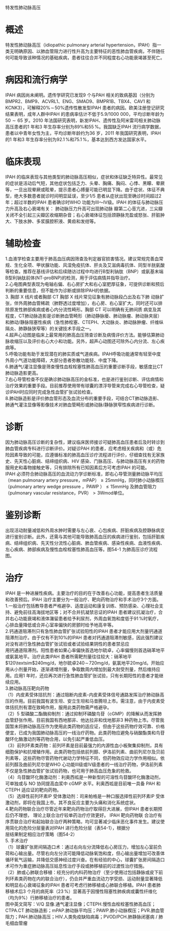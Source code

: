特发性肺动脉高压  
# 概述  
特发性肺动脉高压（idiopathic pulmonary arterial hypertension，IPAH）指一类无明确原因、以肺血管阻力进行性升高为主要特征的恶性肺血管疾病，不伴随任何可能导致该种情况的基础疾病，患者往往合并不同程度右心功能衰竭甚至死亡。  
# 病因和流行病学  
IPAH 病因尚未阐明。遗传学研究已发现9 个与PAH 相关的致病基因（分别为BMPR2、BMP9、ACVRL1、ENG、SMAD9、BMPR1B、TBX4、CAV1 和KCNK3），可解释$20\%\!\sim\!50\%$遗传性散发型IPAH 患者的病因。欧美注册登记研究结果表明，成年人群中IPAH 的患病率估计不低于5.9/1000 000，平均诊断年龄为$50{\sim}65$ 岁。2010 年法国研究表明，新发IPAH、遗传性及阿米雷司相关肺动脉高压患者的1 年和3 年生存率分别为$89\%$和$55\,\%$。我国缺乏IPAH 流行病学数据，患者以中青年女性为主，平均诊断年龄约为36 岁，2011 年我国研究表明，IPAH 的1 年和3 年生存率分别为$92.1\,\%$和$75.1\,\%$，基本达到西方发达国家水平。  
# 临床表现  
IPAH 的临床表现与其他类型的肺动脉高压相似，症状和体征缺乏特异性。最常见的症状是活动后气短，其他症状包括乏力、头晕、胸痛、胸闷、心悸、黑矇、晕厥等，一旦出现晕厥或眩晕，提示患者心搏量可能已明显下降。由于症状、体征不典型，绝大多数患者就诊时间明显延误，至少1/5 患者从症状出现至确诊时间超过2 年；超过半数的IPAH 患者确诊时WHO 功能为Ⅲ～Ⅳ级。IPAH  的体征与肺动脉压力升高及右心衰竭有关： 肺动脉压力升高可出现肺动脉 瓣第二心音亢进，三尖瓣关闭不全引起三尖瓣区收缩期杂音；右心衰竭体征包括颈静脉充盈或怒张、肝脏肿大、下肢水肿、多浆膜腔积液、黄疸和发绀等。  
# 辅助检查  
1.血液学检查主要用于肺高血压病因筛查及判定器官损害情况。建议常规完善血常规、生化全项、甲状腺功能、风湿免疫抗体、肝炎及艾滋病毒抗体、同型半胱氨酸等检查。推荐在基线评估和后续随访过程中均进行B型利钠肽（BNP）或氨基末端B型利钠肽前体(NT-proBNP)的检测，用于评估病情并指导治疗。  
2.心电图典型表现为电轴右偏、右心房扩大和右心室肥厚征象，可提供诊断和预后判断的重要信息，但不能作为诊断或排除IPAH的依据。  
3. 胸部 X 线片或者胸部 CT 胸部 X 线片常见征象有肺动脉段凸出及右下肺 动脉扩张，伴外周肺血管稀疏（肺野透过度增加），右心房、右心室扩大。同时还可以排除原发性肺部疾病或者心内分流性畸形。胸部 CT 可以明确有无肺间质 病变及其程度，CT肺动脉造影是诊断肺血管畸形（肺动静脉瘘、肺动脉瘤、肺动脉夹层）和肺动/静脉阻塞性疾病（急性肺栓塞、CTEPH、大动脉炎、肺动脉肿瘤、纤维纵隔炎、肺静脉狭窄等）的关键技术手段之一。  
4.超声心动图是临床上最常用的肺高血压筛查诊断及病情评价方法。能够估算肺动脉收缩压以及评价右心大小和功能。另外，超声心动图还可除外心内分流、左心疾病等。  
5.呼吸功能有助于发现潜在的肺实质或气道疾病。IPAH呼吸功能通常有轻至中度外周小气道功能障碍，大部分患者弥散功能轻、中度下降。  
6.肺通气/灌注显像是筛查慢性血栓栓塞性肺高血压的重要诊断手段，敏感度比CT肺动脉造影更高。  
7.右心导管检查不仅是确诊肺动脉高压的金标准，也是进行鉴别诊断、评估病情和治疗效果的重要手段。目前推荐使用带有球囊的漂浮导管来完成右心导管检查，疑诊IPAH时应同时完成急性血管扩张试验检查。  
8.肺动脉造影是评价肺血管形态及血流分布的重要手段，可结合CT肺动脉造影、肺通气灌注显像等影像技术对肺血管畸形或肺动脉/静脉狭窄性疾病进行诊断。  
# 诊断  
因为肺动脉高压诊断的复杂性，建议临床医师接诊可疑肺高血压患者后及时转诊到肺血管疾病专科进行诊断评价。对疑诊PAH 的患者，应考虑相关疾病和（或）危险因素导致的可能，应遵循标准的肺高血压诊疗流程进行评价，仔细查找有无家族史、先天性心脏病、结缔组织病、HIV 感染、门脉高压、与肺动脉高压有关的药物服用史和毒物接触史等，只有排除所有已知因素后方可考虑IPAH 的可能。  
IPAH 必须符合肺动脉高压的血流动力学诊断标准，即右心导管测量肺动脉平均压（mean pulmonary artery pressure，mPAP）${\geqslant}25\mathrm{mmHg}$，同时肺小动脉楔压（pulmonary artery wedge pressure ，PAWP ）$\leqslant15\mathrm{mmHg}$ 及肺血管阻力（pulmonary vascular resistance，PVR）$\scriptstyle>3\mathrm{Wmod}$单位。  
# 鉴别诊断  
出现活动耐量减低和外周水肿时需要与左心衰、心包疾病、肝脏疾病及腔静脉病变进行鉴别诊断。此外，还需与其他可能导致肺高血压的疾病进行鉴别，包括肝脏疾病、结缔组织病、先天性分流性心脏病、肺血管疾病、感染性疾病、血液性疾病、左心疾病、肺部疾病及慢性血栓栓塞性肺高血压等。图54-1 为肺高压诊疗流程图。  
# 治疗  
IPAH 是一种进展性疾病。主要治疗的目的在于改善右心功能，提高患者生活质量和改善预后。IPAH 治疗主要分为一般治疗、靶向药物治疗和手术治疗3个方面。  
1.一般治疗包括教导患者严格避孕、适度运动和康复训练、预防感染、心理社会支持、避免前往高海拔地区等；对不合并抗凝禁忌证的IPAH 患者建议抗凝治疗，合并右心功能衰竭和液体潴留患者给予利尿剂，外周血氧饱和度低于$91\,\%$时氧疗，心排血量降低或合并心室率偏快的房颤时给予地高辛等。  
2.钙通道阻滞剂只有急性肺血管扩张试验阳性的IPAH 患者才能应用大剂量钙通道阻滞剂治疗。由于仅有不到$10\%$的IPAH 患者对钙通道阻滞剂敏感，因此强烈建议对没有进行急性肺血管扩张试验或者试验结果阴性的患者禁忌应  
用钙通道阻滞剂。阳性患者如果心率偏快首选地尔硫卓，心率偏慢则首选硝苯地平或氨氯地平。治疗此类IPAH 患者所需靶剂量往往较大：硝苯地平$120\textsim$$240\mathrm{mg/d}$，地尔硫卓$240\!\sim\!720\mathrm{mg/d}$，氨氯地平$20\mathrm{mg/d}$。开始应用从小剂量开始，逐渐递增剂量，争取数周内增加到最大耐受剂量，然后维持应用。应用1 年时，还应再次进行急性肺血管扩张试验，只有长期阳性的患者才能继续应用。  
3.肺动脉高压靶向药物  
（1）内皮素受体拮抗剂：通过阻断内皮素-内皮素受体信号通路发挥治疗肺动脉高压的作用。目前我国有波生坦、安立生坦和马昔腾坦上市。需注意，由于内皮素受体拮抗剂有潜在致畸作用，服用此类药物需严格避孕。  
（2）5 型磷酸二酯酶抑制剂：通过抑制环磷酸鸟苷（cGMP）的降解从而发挥肺血管舒张作用。目前我国有西地那非、他达拉非和伐地那非3 种药物上市。尽管我国暂未将肺动脉高压作为使用此类药物的适应证，但由于这些药物疗效可靠、价格便宜，已成为我国肺动脉高压的一线治疗药物。此类药物应避免与硝酸酯类和鸟苷酸环化酶激动剂等药物合用，以免引起严重低血压。  
（3）前列环素类药物：前列环素是目前最强力的内源性血小板聚集抑制剂，具有细胞保护和抗增殖作用。此类药物包括依前列醇、伊洛前列素、曲前列尼尔及贝前列素等，这些药物尽管药物代谢动力学特征不同，但药物效应动力学作用相似。依前列醇及曲前列尼尔是WHO 心功能Ⅲ级或Ⅳ级患者的一线治疗药物，伊洛前列素不仅是急性肺血管扩张试验药物，也可用于肺高血压危象的抢救。  
（4）鸟苷酸环化酶激动剂：利奥西呱是一种新型的可溶性鸟苷酸环化酶激动剂，可单独或与 NO  协同提高血浆中 cGMP  水平。利奥西呱是目前唯一具备 PAH 和CTEPH 适应证的靶向药物。  
（5）选择性前列环素IP 受体激动剂：司来帕格是一种口服选择性前列环素IP 受体激动剂，即将在我国上市。其不良反应主要为头痛和消化系统症状。  
4.靶向药物联合治疗尽管近年来靶向药物治疗取得巨大进展，但IPAH 患者长期预后仍不理想， 理论上联合治疗较单药治疗疗效更好。 IPAH  靶向药物联 合治疗有序贯联合治疗和起始联合治疗两种策略，均可显著减少临床恶化事件发生。建议使用简化的危险分层量表对IPAH 进行危险分层（表54-1），根据分  
层结果制定相应治疗策略（图54-2）  
5. 手术治疗  
（1）球囊扩张房间隔造口术：通过右向左分流降低右心房压力，增加左心室前负荷和心输出量。尽管右向左分流可能降低动脉氧饱和度，但心输出量增加可改善体循环氧气运输，并降低交感神经过度兴奋。在有经验的中心，球囊扩张房间隔造口术可作为重症肺动脉高压姑息性治疗手段或肺移植前的过渡性治疗措施。  
（2）肺或心肺联合移植：经充分的内科药物治疗（至少使用过包括静脉或皮下前列环素类药物在内的联合治疗），仍合并严重血流动力学受损、运动耐量显著降低和明显右心衰竭征象的IPAH 患者可考虑行肺移植或心肺联合移植。IPAH 患者肺移植术后3 个月的病死率（$23\,\%$）显著高于因慢性阻塞性肺疾病或囊性纤维化（均为$9\%$）行肺移植治疗的患者。  
图中英文简写：V/Q 显像.通气灌注显像；CTEPH.慢性血栓栓塞性肺高血压；CTPA.CT 肺动脉造影；mPAP.肺动脉平均压；PAWP.肺小动脉楔压；PVR.肺血管阻力；PAH.肺动脉高压；HIV.人类免疫缺陷病毒；PVOD/PCH.肺静脉闭塞病 / 肺毛细血管瘤  
